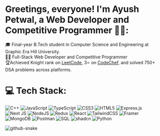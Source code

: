 # Greetings, everyone! I'm Ayush Petwal, a Web Developer and Competitive Programmer 👋🏼:
🎓 Final-year B.Tech student in Computer Science and Engineering at Graphic Era Hill University.<br>👨‍💻 Full-Stack Web Developer and Competitive Programmer<br>🏆Achieved Knight rank on [LeetCode](https://leetcode.com/u/c0mrade_9/), 3⭐ on [CodeChef](https://www.codechef.com/users/c0mrade_9), and solved 750+ DSA problems across platforms.

# 💻 Tech Stack:
![C++](https://img.shields.io/badge/c++-%2300599C.svg?style=for-the-badge&logo=c%2B%2B&logoColor=white)
![JavaScript](https://img.shields.io/badge/javascript-%23F7DF1E.svg?style=for-the-badge&logo=javascript&logoColor=black)
![TypeScript](https://img.shields.io/badge/typescript-%23007ACC.svg?style=for-the-badge&logo=typescript&logoColor=white) ![CSS3](https://img.shields.io/badge/css3-%231572B6.svg?style=for-the-badge&logo=css3&logoColor=white) ![HTML5](https://img.shields.io/badge/html5-%23E34F26.svg?style=for-the-badge&logo=html5&logoColor=white) ![Express.js](https://img.shields.io/badge/express.js-%23404d59.svg?style=for-the-badge&logo=express&logoColor=%2361DAFB) ![Next JS](https://img.shields.io/badge/Next-black?style=for-the-badge&logo=next.js&logoColor=white) ![NodeJS](https://img.shields.io/badge/node.js-6DA55F?style=for-the-badge&logo=node.js&logoColor=white) ![Redux](https://img.shields.io/badge/redux-%23593d88.svg?style=for-the-badge&logo=redux&logoColor=white) ![React](https://img.shields.io/badge/react-%2320232a.svg?style=for-the-badge&logo=react&logoColor=%2361DAFB) ![TailwindCSS](https://img.shields.io/badge/tailwindcss-%2338B2AC.svg?style=for-the-badge&logo=tailwind-css&logoColor=white) ![Framer](https://img.shields.io/badge/Framer-black?style=for-the-badge&logo=framer&logoColor=blue) ![MongoDB](https://img.shields.io/badge/MongoDB-%234ea94b.svg?style=for-the-badge&logo=mongodb&logoColor=white)
![Postman](https://img.shields.io/badge/Postman-%23FF6C37.svg?style=for-the-badge&logo=postman&logoColor=white)
![SQL](https://img.shields.io/badge/sql-%2300758F.svg?style=for-the-badge&logo=database&logoColor=white)
![shadcn](https://img.shields.io/badge/shadcn-%23444C55.svg?style=for-the-badge&logoColor=white)
![Python](https://img.shields.io/badge/python-%233776AB.svg?style=for-the-badge&logo=python&logoColor=white)


<picture>
  <source media="(prefers-color-scheme: dark)" srcset="https://raw.githubusercontent.com/Ayush-Petwal/Ayush-Petwal/output/github-snake-dark.svg" />
  <source media="(prefers-color-scheme: light)" srcset="https://raw.githubusercontent.com/Ayush-Petwal/Ayush-Petwal/output/github-snake.svg" />
  <img alt="github-snake" src="https://raw.githubusercontent.com/tobiasmeyhoefer/Ayush-Petwal/output/github-snake.svg" />
</picture>
